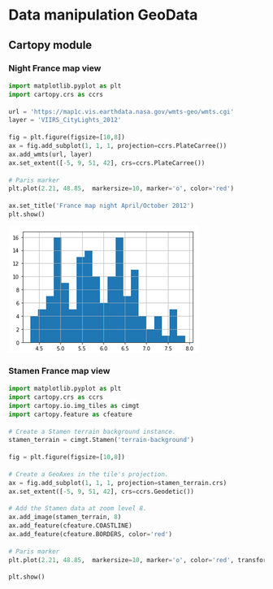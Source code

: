 # Data manipulation GeoData

## Cartopy module

### Night France map view

```python
import matplotlib.pyplot as plt
import cartopy.crs as ccrs

url = 'https://map1c.vis.earthdata.nasa.gov/wmts-geo/wmts.cgi'
layer = 'VIIRS_CityLights_2012'

fig = plt.figure(figsize=[10,8])
ax = fig.add_subplot(1, 1, 1, projection=ccrs.PlateCarree())
ax.add_wmts(url, layer)
ax.set_extent([-5, 9, 51, 42], crs=ccrs.PlateCarree())

# Paris marker
plt.plot(2.21, 48.85,  markersize=10, marker='o', color='red')

ax.set_title('France map night April/October 2012')
plt.show()
```

![Iris sepal length hist](https://github.com/Akrobate/data-science-python-guide/blob/master/assets/images/iris-sepal-length-pandas-hist-20-bins.png?raw=true)


### Stamen France map view

```python
import matplotlib.pyplot as plt
import cartopy.crs as ccrs
import cartopy.io.img_tiles as cimgt
import cartopy.feature as cfeature

# Create a Stamen terrain background instance.
stamen_terrain = cimgt.Stamen('terrain-background')

fig = plt.figure(figsize=[10,8])

# Create a GeoAxes in the tile's projection.
ax = fig.add_subplot(1, 1, 1, projection=stamen_terrain.crs)
ax.set_extent([-5, 9, 51, 42], crs=ccrs.Geodetic())

# Add the Stamen data at zoom level 8.
ax.add_image(stamen_terrain, 8)
ax.add_feature(cfeature.COASTLINE)
ax.add_feature(cfeature.BORDERS, color='red')

# Paris marker
plt.plot(2.21, 48.85,  markersize=10, marker='o', color='red', transform=ccrs.Geodetic())

plt.show()
```